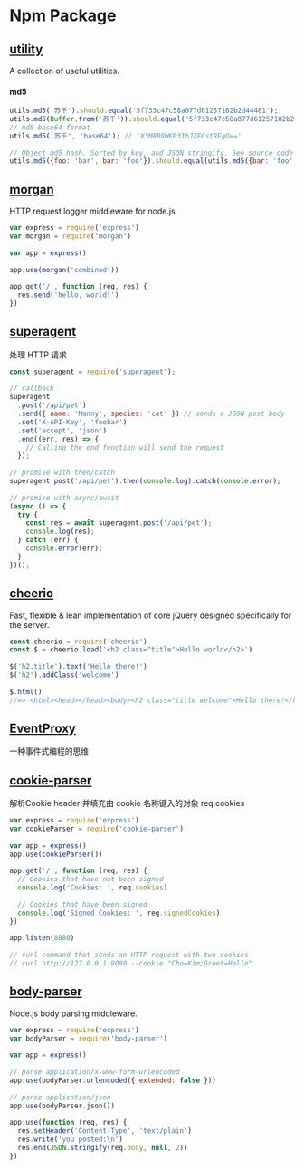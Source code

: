 # Npm Package

## [utility](https://www.npmjs.com/package/utility)
A collection of useful utilities.
#### md5

```js
utils.md5('苏千').should.equal('5f733c47c58a077d61257102b2d44481');
utils.md5(Buffer.from('苏千')).should.equal('5f733c47c58a077d61257102b2d44481');
// md5 base64 format
utils.md5('苏千', 'base64'); // 'X3M8R8WKB31hJXECstREgQ=='
 
// Object md5 hash. Sorted by key, and JSON.stringify. See source code for detail
utils.md5({foo: 'bar', bar: 'foo'}).should.equal(utils.md5({bar: 'foo', foo: 'bar'}));
```

## [morgan](https://www.npmjs.com/package/morgan) 

HTTP request logger middleware for node.js

```js
var express = require('express')
var morgan = require('morgan')
 
var app = express()
 
app.use(morgan('combined'))
 
app.get('/', function (req, res) {
  res.send('hello, world!')
})

```

## [superagent](https://www.npmjs.com/package/superagent) 

处理 HTTP 请求

```js
const superagent = require('superagent');
 
// callback
superagent
  .post('/api/pet')
  .send({ name: 'Manny', species: 'cat' }) // sends a JSON post body
  .set('X-API-Key', 'foobar')
  .set('accept', 'json')
  .end((err, res) => {
    // Calling the end function will send the request
  });
 
// promise with then/catch
superagent.post('/api/pet').then(console.log).catch(console.error);
 
// promise with async/await
(async () => {
  try {
    const res = await superagent.post('/api/pet');
    console.log(res);
  } catch (err) {
    console.error(err);
  }
})();
```

## [cheerio](https://www.npmjs.com/package/cheerio) 

Fast, flexible & lean implementation of core jQuery designed specifically for the server.

```js
const cheerio = require('cheerio')
const $ = cheerio.load('<h2 class="title">Hello world</h2>')
 
$('h2.title').text('Hello there!')
$('h2').addClass('welcome')
 
$.html()
//=> <html><head></head><body><h2 class="title welcome">Hello there!</h2></body></html>
```

## [EventProxy](https://www.npmjs.com/package/eventproxy) 
一种事件式编程的思维

## [cookie-parser](https://www.npmjs.com/package/cookie-parser)

解析Cookie header 并填充由 cookie 名称键入的对象 req.cookies 

```js
var express = require('express')
var cookieParser = require('cookie-parser')
 
var app = express()
app.use(cookieParser())
 
app.get('/', function (req, res) {
  // Cookies that have not been signed
  console.log('Cookies: ', req.cookies)
 
  // Cookies that have been signed
  console.log('Signed Cookies: ', req.signedCookies)
})
 
app.listen(8080)
 
// curl command that sends an HTTP request with two cookies
// curl http://127.0.0.1:8080 --cookie "Cho=Kim;Greet=Hello"
```

## [body-parser](https://www.npmjs.com/package/body-parser)

Node.js body parsing middleware.

```js
var express = require('express')
var bodyParser = require('body-parser')
 
var app = express()
 
// parse application/x-www-form-urlencoded
app.use(bodyParser.urlencoded({ extended: false }))
 
// parse application/json
app.use(bodyParser.json())
 
app.use(function (req, res) {
  res.setHeader('Content-Type', 'text/plain')
  res.write('you posted:\n')
  res.end(JSON.stringify(req.body, null, 2))
})
```